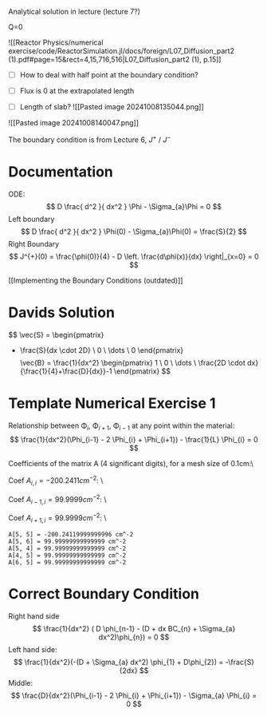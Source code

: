 Analytical solution in lecture (lecture 7?)

Q=0

![[Reactor Physics/numerical exercise/code/ReactorSimulation.jl/docs/foreign/L07_Diffusion_part2 (1).pdf#page=15&rect=4,15,716,516|L07_Diffusion_part2 (1), p.15]]

- [ ] How to deal with half point at the boundary condition?
- [ ] Flux is 0 at the extrapolated length
- [ ] Length of slab? ![[Pasted image 20241008135044.png]]


![[Pasted image 20241008140047.png]]

The boundary condition is from Lecture 6, $J^+$ / $J^-$

# Documentation
ODE:
$$
D \frac{ d^2 }{ dx^2 } \Phi  -  \Sigma_{a}\Phi = 0
$$
Left boundary
$$
D \frac{ d^2 }{ dx^2 } \Phi(0)  -  \Sigma_{a}\Phi(0) = \frac{S}{2}
$$
Right Boundary
$$
J^{+}(0) = \frac{\phi(0)}{4} - D \left. \frac{d\phi(x)}{dx} \right|_{x=0} = 0
$$

[[Implementing the Boundary Conditions (outdated)]]

# Davids Solution
$$
\vec{S} = \begin{pmatrix}
- \frac{S}{dx \cdot 2D} \\
0 \\
\dots \\
0
\end{pmatrix}
$$
%% `boundary = 1/dx^2 * [1; zeros(n-2); (2*D/((1/4+D/dx)*dx)-1)] `%%
$$
\vec{B} = \frac{1}{dx^2} \begin{pmatrix}
1  \\
0 \\
\dots \\
\frac{2D \cdot dx}{\frac{1}{4}+\frac{D}{dx}}-1
\end{pmatrix}
$$


# Template Numerical Exercise 1
Relationship between $\mathrm{\Phi}_i,\ \mathrm{\Phi}_{i+1},\ \mathrm{\Phi}_{i-1}$ at any point within the material:
$$
\frac{1}{dx^2}(\Phi_{i-1} - 2 \Phi_{i} + \Phi_{i+1}) - \frac{1}{L} \Phi_{i} = 0
$$  

Coefficients of the matrix A (4 significant digits), for a mesh size of 0.1cm:\\

Coef ${} A_{i,i} = -200.2411 cm^{-2}$: \\

Coef $A_{i-1,i} = 99.9999 cm^{-2}$: \\

Coef $A_{i+1,i} = 99.9999 cm^{-2}$: \\

```
A[5, 5] = -200.24119999999996 cm^-2
A[5, 6] = 99.99999999999999 cm^-2
A[5, 4] = 99.99999999999999 cm^-2
A[4, 5] = 99.99999999999999 cm^-2
A[6, 5] = 99.99999999999999 cm^-2
```

# Correct Boundary Condition
Right hand side
$$
\frac{1}{dx^2} ( D \phi_{n-1} - (D + dx BC_{n} + \Sigma_{a} dx^2)\phi_{n}) = 0
$$
Left hand side:
$$
\frac{1}{dx^2}(-(D + \Sigma_{a} dx^2) \phi_{1} + D\phi_{2}) = -\frac{S}{2dx}
$$
Middle:
$$
\frac{D}{dx^2}(\Phi_{i-1} - 2 \Phi_{i} + \Phi_{i+1}) - \Sigma_{a} \Phi_{i} = 0
$$
